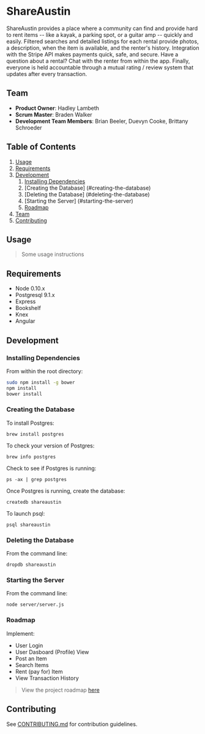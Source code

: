 # ShareAustin

ShareAustin provides a place where a community can find and provide hard to rent items -- like a kayak, a parking spot, or a guitar amp -- quickly and easily. Filtered searches and detailed listings for each rental provide photos, a description, when the item is available, and the renter's history. Integration with the Stripe API makes payments quick, safe, and secure. Have a question about a rental? Chat with the renter from within the app. Finally, everyone is held accountable through a mutual rating / review system that updates after every transaction.

## Team

  - __Product Owner__: Hadley Lambeth
  - __Scrum Master__: Braden Walker
  - __Development Team Members__: Brian Beeler, Duevyn Cooke, Brittany Schroeder

## Table of Contents

1. [Usage](#Usage)
1. [Requirements](#requirements)
1. [Development](#development)
    1. [Installing Dependencies](#installing-dependencies)
    2. [Creating the Database] (#creating-the-database)
    3. [Deleting the Database] (#deleting-the-database)
    4. [Starting the Server] (#starting-the-server)
    1. [Roadmap](#roadmap)
1. [Team](#team)
1. [Contributing](#contributing)

## Usage

> Some usage instructions

## Requirements

- Node 0.10.x
- Postgresql 9.1.x
- Express
- Bookshelf
- Knex
- Angular

## Development

### Installing Dependencies

From within the root directory:

```sh
sudo npm install -g bower
npm install
bower install
```

### Creating the Database
To install Postgres:
```
brew install postgres
```
To check your version of Postgres:
```
brew info postgres
```
Check to see if Postgres is running:
```
ps -ax | grep postgres
```
Once Postgres is running, create the database:
```
createdb shareaustin
```
To launch psql:
```
psql shareaustin
```

### Deleting the Database
From the command line:
```
dropdb shareaustin
```

### Starting the Server
From the command line:
```
node server/server.js
```


### Roadmap

Implement:
* User Login
* User Dasboard (Profile) View
* Post an Item
* Search Items
* Rent (pay for) Item
* View Transaction History

> View the project roadmap [here](LINK_TO_PROJECT_ISSUES)


## Contributing

See [CONTRIBUTING.md](CONTRIBUTING.md) for contribution guidelines.
